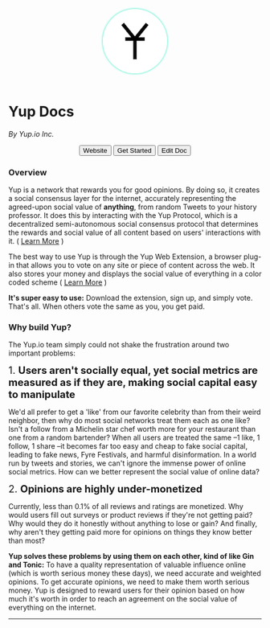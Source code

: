 <header style="text-align: center;"><img style="margin: auto; bottom:0px; box-shadow:0px 0px 4px #00EAB7; border-radius:100%; width;" src="icon.png"></img></header>

# Yup Docs  
*By Yup.io Inc.*

<p style="width:100%;text-align:center;">
<a href="https://yup.io"><button class="btngrey">
Website</button></a>
<a href="https://chrome.google.com/webstore/detail/nhmeoaahigiljjdkoagafdccikgojjoi">
<button class="btngrey">
Get Started</button></a>
<a href="https://github.com/Yup-io/yup_docs/blob/master/docs/index.md"><button class="btngrey">
Edit Doc</button></a>
</p>

### Overview

Yup is a network that rewards you for good opinions. By doing so, it creates a social consensus layer for the internet, accurately representing the agreed-upon social value of **anything**, from random Tweets to your history professor. It does this by interacting with the Yup Protocol, which is a decentralized semi-autonomous social consensus protocol that determines the rewards and social value of all content based on users' interactions with it. ( [Learn More](/protocol.md) )

The best way to use Yup is through the Yup Web Extension, a browser plug-in that allows you to vote on any site or piece of content across the web. It also stores your money and displays the social value of everything in a color coded scheme ( [Learn More](/ext.md) )

**It's super easy to use:** Download the extension, sign up, and simply vote. That's all. When others vote the same as you, you get paid.

### Why build Yup?
The Yup.io team simply could not shake the frustration around two important problems:

<l style="font-size:20px;">
1. <b>Users aren't socially equal, yet social metrics are measured as if they are, making social capital easy to manipulate</b>
</l>

We'd all prefer to get a 'like' from our favorite celebrity than from their weird neighbor, then why do most social networks treat them each as one like? Isn't a follow from a Michelin star chef worth more for your restaurant than one from a random bartender? When all users are treated the same –1 like, 1 follow, 1 share –it becomes far too easy and cheap to fake social capital, leading to fake news, Fyre Festivals, and harmful disinformation. In a world run by tweets and stories, we can't ignore the immense power of online social metrics. How can we better represent the social value of online data?

<l style="font-size:20px;">
2. <b>Opinions are highly under-monetized</b>
</l>

Currently, less than 0.1% of all reviews and ratings are monetized. Why would users fill out surveys or product reviews if they're not getting paid? Why would they do it honestly without anything to lose or gain? And finally, why aren't they getting paid more for opinions on things they know better than most?   

**Yup solves these problems by using them on each other, kind of like Gin and Tonic:** To have a quality representation of valuable influence online (which is worth serious money these days), we need accurate and weighted opinions. To get accurate opinions, we need to make them worth serious money. Yup is designed to reward users for their opinion based on how much it's worth in order to reach an agreement on the social value of everything on the internet.


___

<!--

**<u>Table of Contents</u>**


* [Home](/)
* [Web Extension](/ext.md)
  * [Setup](/ext_setup.md)
  * [Voting](/rating.md)
  * [Rewards](/rewards.md)
  * [Colors](/colors.md)
  * [Categories](/categories.md)
* [Protocol](/protocol.md)
  * [YUPX Token](/token.md)
  * [Influence](/influence.md)
-->
